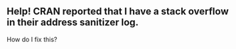 
## Help! CRAN reported that I have a stack overflow in their address sanitizer log.

How do I fix this?

